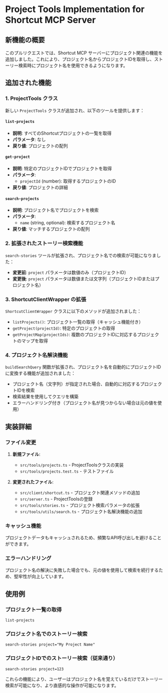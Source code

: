 # Project Tools Implementation for Shortcut MCP Server

## 新機能の概要

このプルリクエストでは、Shortcut MCP サーバーにプロジェクト関連の機能を追加しました。これにより、プロジェクト名からプロジェクトIDを取得し、ストーリー検索時にプロジェクト名を使用できるようになります。

## 追加された機能

### 1. ProjectTools クラス

新しい `ProjectTools` クラスが追加され、以下のツールを提供します：

#### `list-projects`
- **説明**: すべてのShortcutプロジェクトの一覧を取得
- **パラメータ**: なし
- **戻り値**: プロジェクトの配列

#### `get-project`
- **説明**: 特定のプロジェクトIDでプロジェクトを取得
- **パラメータ**: 
  - `projectId` (number): 取得するプロジェクトのID
- **戻り値**: プロジェクトの詳細

#### `search-projects`
- **説明**: プロジェクト名でプロジェクトを検索
- **パラメータ**: 
  - `name` (string, optional): 検索するプロジェクト名
- **戻り値**: マッチするプロジェクトの配列

### 2. 拡張されたストーリー検索機能

`search-stories` ツールが拡張され、プロジェクト名での検索が可能になりました：

- **変更前**: `project` パラメータは数値のみ（プロジェクトID）
- **変更後**: `project` パラメータは数値または文字列（プロジェクトIDまたはプロジェクト名）

### 3. ShortcutClientWrapper の拡張

`ShortcutClientWrapper` クラスに以下のメソッドが追加されました：

- `listProjects()`: プロジェクト一覧の取得（キャッシュ機能付き）
- `getProject(projectId)`: 特定のプロジェクトの取得
- `getProjectMap(projectIds)`: 複数のプロジェクトIDに対応するプロジェクトのマップを取得

### 4. プロジェクト名解決機能

`buildSearchQuery` 関数が拡張され、プロジェクト名を自動的にプロジェクトIDに変換する機能が追加されました：

- プロジェクト名（文字列）が指定された場合、自動的に対応するプロジェクトIDを検索
- 検索結果を使用してクエリを構築
- エラーハンドリング付き（プロジェクト名が見つからない場合は元の値を使用）

## 実装詳細

### ファイル変更

1. **新規ファイル**:
   - `src/tools/projects.ts` - ProjectToolsクラスの実装
   - `src/tools/projects.test.ts` - テストファイル

2. **変更されたファイル**:
   - `src/client/shortcut.ts` - プロジェクト関連メソッドの追加
   - `src/server.ts` - ProjectToolsの登録
   - `src/tools/stories.ts` - プロジェクト検索パラメータの拡張
   - `src/tools/utils/search.ts` - プロジェクト名解決機能の追加

### キャッシュ機能

プロジェクトデータもキャッシュされるため、頻繁なAPI呼び出しを避けることができます。

### エラーハンドリング

プロジェクト名の解決に失敗した場合でも、元の値を使用して検索を続行するため、堅牢性が向上しています。

## 使用例

### プロジェクト一覧の取得
```
list-projects
```

### プロジェクト名でのストーリー検索
```
search-stories project="My Project Name"
```

### プロジェクトIDでのストーリー検索（従来通り）
```
search-stories project=123
```

これらの機能により、ユーザーはプロジェクト名を覚えているだけでストーリー検索が可能になり、より直感的な操作が可能になります。
